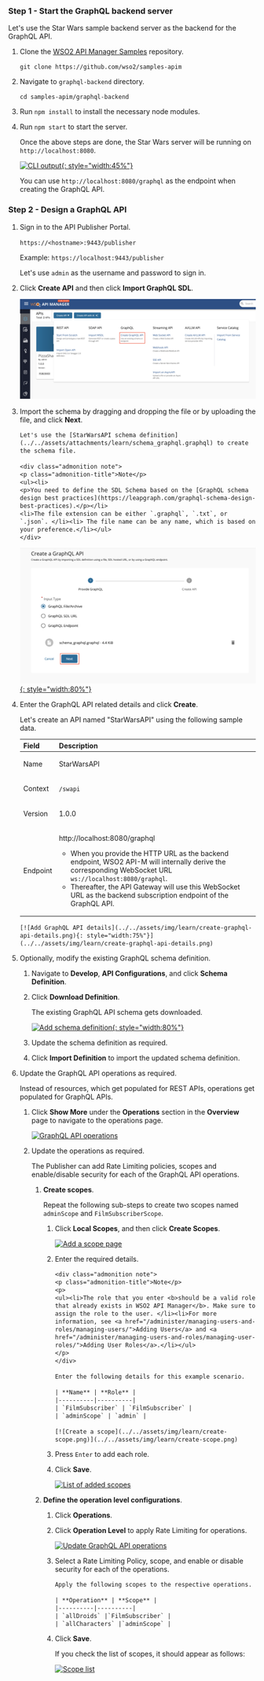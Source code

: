 
### Step 1 - Start the GraphQL backend server

Let's use the Star Wars sample backend server as the backend for the GraphQL API.

1. Clone the [WSO2 API Manager Samples](https://github.com/wso2/samples-apim) repository.

    ```
    git clone https://github.com/wso2/samples-apim

    ```

2. Navigate to `graphql-backend` directory.

    ```
    cd samples-apim/graphql-backend
    ```

3. Run `npm install` to install the necessary node modules.

4. Run `npm start` to start the server.

    Once the above steps are done, the Star Wars server will be running on `http://localhost:8080`.

    [![CLI output](../../assets/img/learn/cli-output.png){: style="width:45%"}](../../assets/img/learn/cli-output.png)

    You can use `http://localhost:8080/graphql` as the endpoint when creating the GraphQL API.

### Step 2 - Design a GraphQL API

1. Sign in to the API Publisher Portal.
   
    `https://<hostname>:9443/publisher` 
   
    Example: `https://localhost:9443/publisher`

    Let's use `admin` as the username and password to sign in.

2. Click **Create API** and then click **Import GraphQL SDL**.

     [![Create GraphQL Schema Option](../../assets/img/learn/create-graphql-schema-option.png)](../../assets/img/learn/create-graphql-schema-option.png)

3. Import the schema by dragging and dropping the file or by uploading the file, and click **Next**.

       Let's use the [StarWarsAPI schema definition](../../assets/attachments/learn/schema_graphql.graphql) to create the schema file. 

       <div class="admonition note">
       <p class="admonition-title">Note</p>
       <ul><li>
       <p>You need to define the SDL Schema based on the [GraphQL schema design best practices](https://leapgraph.com/graphql-schema-design-best-practices).</p></li>
       <li>The file extension can be either `.graphql`, `.txt`, or `.json`. </li><li> The file name can be any name, which is based on your preference.</li></ul>
       </div>

      [![Import a GraphQL schema by adding a file](../../assets/img/learn/import-graphql-schema-via-file.png){: style="width:80%"}](../../assets/img/learn/import-graphql-schema-via-file.png)

4. Enter the GraphQL API related details and click **Create**.
    
    Let's create an API named "StarWarsAPI" using the following sample data.

      <table>
      <thead>
      <tr class="header">
      <th><div>
      <div>
      <b>Field</b>
      </div>
      </div></th>
      <th><div>
      <div>
      <b>Description</b>
      </div>
      </div></th>
      </tr>
      </thead>
      <td >
         <p>Name</p>
      </td>
      <td>
         <p>StarWarsAPI</p>
      </td>
      </tr>
      <tr>
      <td>
         <p>Context</p>
      </td>
      <td>
         <p><code>/swapi</code></p>
      </td>
      </tr>
      <tr>
      <td>
         <p>Version</p>
      </td>
      <td>
         <p>1.0.0</p>
      </td>
      </tr>
      <tr>
      <td>
         <p>Endpoint</p>
      </td>
      <td>
         <p>http://localhost:8080/graphql</p>
      <p>
      <ul>
      <li>
      When you provide the HTTP URL as the backend endpoint, WSO2 API-M will internally derive the corresponding WebSocket URL <code>ws://localhost:8080/graphql</code>.</li><li>
      Thereafter, the API Gateway will use this WebSocket URL as the backend subscription endpoint of the GraphQL API.</li> 
      </ul></p>
      </div>
      </td>
      </tr>
      </table>

       [![Add GraphQL API details](../../assets/img/learn/create-graphql-api-details.png){: style="width:75%"}](../../assets/img/learn/create-graphql-api-details.png)

5. Optionally, modify the existing GraphQL schema definition.

    1. Navigate to **Develop**, **API Configurations**, and click **Schema Definition**.

    2. Click **Download Definition**.

         The existing GraphQL API schema gets downloaded.

         [![Add schema definition](../../assets/img/learn/download-schema-definition.png){: style="width:80%"}](../../assets/img/learn/download-schema-definition.png)

    3. Update the schema definition as required.

    4. Click **Import Definition** to import the updated schema definition.

6. Update the GraphQL API operations as required.

    Instead of resources, which get populated for REST APIs, operations get populated for GraphQL APIs.

    1. Click **Show More** under the **Operations** section in the **Overview** page to navigate to the operations page.

         [![GraphQL API operations](../../assets/img/learn/operations.png)](../../assets/img/learn/operations.png)  
     
    2. Update the operations as required.
         
        The Publisher can add Rate Limiting policies, scopes and enable/disable security for each of the GraphQL API operations.

        1. **Create scopes**.

            Repeat the following sub-steps to create two scopes named `adminScope` and `FilmSubscriberScope`.

            1. Click **Local Scopes**, and then click **Create Scopes**.

                [![Add a scope page](../../assets/img/learn/add-scope.png)](../../assets/img/learn/add-scope.png)

            2. Enter the required details.

                   <div class="admonition note">
                   <p class="admonition-title">Note</p>
                   <p> 
                   <ul><li>The role that you enter <b>should be a valid role that already exists in WSO2 API Manager</b>. Make sure to assign the role to the user. </li><li>For more information, see <a href="/administer/managing-users-and-roles/managing-users/">Adding Users</a> and <a href="/administer/managing-users-and-roles/managing-user-roles/">Adding User Roles</a>.</li></ul>
                   </p>
                   </div>
                  
                   Enter the following details for this example scenario.

                   | **Name** | **Role** |
                   |----------|----------|
                   | `FilmSubscriber` | `FilmSubscriber` |
                   | `adminScope` | `admin` |

                   [![Create a scope](../../assets/img/learn/create-scope.png)](../../assets/img/learn/create-scope.png)

            3. Press `Enter` to add each role. 

            4. Click **Save**.

                 [![List of added scopes](../../assets/img/learn/starwars-scope-list.png)](../../assets/img/learn/starwars-scope-list.png)

         2. **Define the operation level configurations**.

            1. Click **Operations**.
            
            2. Click **Operation Level** to apply Rate Limiting for operations.

                [![Update GraphQL API operations](../../assets/img/learn/update-operations.png)](../../assets/img/learn/update-operations.png) 

            3. Select a Rate Limiting Policy, scope, and enable or disable security for each of the operations. 

                   Apply the following scopes to the respective operations.

                   | **Operation** | **Scope** |
                   |----------|----------|
                   | `allDroids` |`FilmSubscriber` |
                   | `allCharacters` |`adminScope` |
            
            4. Click **Save**.

                 If you check the list of scopes, it should appear as follows:

                 [![Scope list](../../assets/img/learn/scope-list.png)](../../assets/img/learn/scope-list.png)
